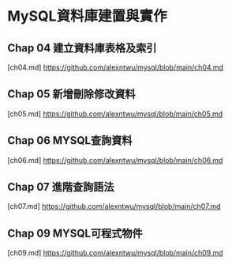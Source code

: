 # MySQL資料庫建置與實作

## Chap 04 建立資料庫表格及索引
[ch04.md] https://github.com/alexntwu/mysql/blob/main/ch04.md

## Chap 05 新增刪除修改資料
[ch05.md] https://github.com/alexntwu/mysql/blob/main/ch05.md

## Chap 06 MYSQL查詢資料
[ch06.md] https://github.com/alexntwu/mysql/blob/main/ch06.md

## Chap 07 進階查詢語法
[ch07.md] https://github.com/alexntwu/mysql/blob/main/ch07.md

## Chap 09 MYSQL可程式物件
[ch09.md] https://github.com/alexntwu/mysql/blob/main/ch09.md
